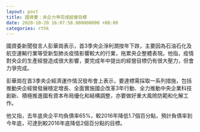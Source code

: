```yaml
---
layout: post
title: 國資委：央企力爭完成經營目標
date: 2020-10-20 16:07:58.000000000 +08:00
categories: rthk
---
```


國資委新聞發言人彭華崗表示，首3季央企淨利潤按年下跌，主要因為石油石化及航空運輸行業等受新型肺炎疫情影響較大的行業，拖累央企整體表現。他指，疫情對央企的生產經營造成很大影響，要完成年中提出的經營目標仍有很大壓力，但會力爭完成。

彭華崗在首3季央企經濟運作情況發布會上表示，要達標需採取一系列措施，包括推動央企經營發展穩定增長、全面實施國企改革3年行動、全力推動中央企業科技創新、積極推進國有資本布局優化和結構調整，亦要做好重大風險防範和化解工作。

他又指，去年底央企平均負債率65%，較2016年降低1.7個百分點，預計負債率到今年底，可達到較2016年底降低2個百分點的目標。
